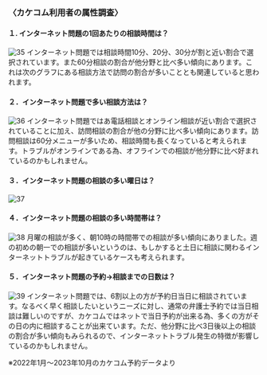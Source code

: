 <!-- カケコム活用のヒント　インターネット問題編 -->

### 〈カケコム利用者の属性調査〉
#### １. インターネット問題の1回あたりの相談時間は？
![35](https://github.com/kakekomu/unique-contents/assets/116237570/6de05534-ce65-4e4d-a526-9e45a722fe56)
インターネット問題では相談時間10分、20分、30分が割と近い割合で選択されています。また60分相談の割合が他分野と比べ多い傾向にあります。これは次のグラフにある相談方法で訪問の割合が多いこととも関連していると思われます。

#### ２．インターネット問題で多い相談方法は？
![36](https://github.com/kakekomu/unique-contents/assets/116237570/43d73ab5-4c54-4cba-b62b-2163015348a7)
インターネット問題ではあ電話相談とオンライン相談が近い割合で選択されていることに加え、訪問相談の割合が他の分野に比べ多い傾向にあります。訪問相談は60分メニューが多いため、相談時間も長くなっていると考えられます。トラブルがオンラインである為、オフラインでの相談が他分野に比べ好まれているのかもしれません。
#### ３．インターネット問題の相談の多い曜日は？　
![37](https://github.com/kakekomu/unique-contents/assets/116237570/d7a0c2d2-014c-482b-9240-a2486eef8117)
#### ４．インターネット問題の相談の多い時間帯は？
![38](https://github.com/kakekomu/unique-contents/assets/116237570/e380c6ab-e423-4b99-b410-5d299d9bf4ef)
月曜の相談が多く、朝10時の時間帯での相談が多い傾向にありました。週の初めの朝一での相談が多いというのは、もしかすると土日に相談に関わるインターネットトラブルが起きているケースも考えられます。

#### ５．インターネット問題の予約→相談までの日数は？
![39](https://github.com/kakekomu/unique-contents/assets/116237570/905064a3-1116-493d-82d8-1bf713e20235)
インターネット問題では、6割以上の方が予約日当日に相談されています。なるべく早く相談したいというニーズに対し、通常の弁護士予約では当日相談は難しいのですが、カケコムではネットで当日予約が出来る為、多くの方がその日の内に相談することが出来ています。ただ、他分野に比べ3日後以上の相談の割合が多い傾向もみられるので、インターネットトラブル発生の特徴が影響しているのかもしれません。

※2022年1月～2023年10月のカケコム予約データより
